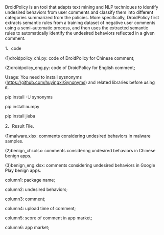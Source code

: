 DroidPolicy is an tool that adapts text mining and NLP techniques to identify undesired behaviors from user comments and classify them into different categories summarized from the policies. 
More specifically, DroidPolicy first extracts semantic rules from a training dataset of negative user comments using a semi-automatic process, 
and then uses the extracted semantic rules to automatically identify the undesired behaviors reflected in a given comment.

1、code

(1)droidpolicy_chi.py: code of DroidPolicy for Chinese comment;

(2)droidpolicy_eng.py: code of DroidPolicy for English comment;

Usage: You need to install sysnonyms (https://github.com/huyingxi/Synonyms) and related libraries before using it.

pip install -U synonyms

pip install numpy

pip install jieba


2、Result File.

(1)malware.xlsx: comments considering undesired behaviors in malware samples.

(2)benign_chi.xlsx: comments considering undesired behaviors in Chinese benign apps.

(3)benign_eng.xlsx: comments considering undesired behaviors in Google Play benign apps.

column1: package name;

column2: undesired behaviors;

column3: comment;

column4: upload time of comment;

column5: score of comment in app market;

column6: app market;
